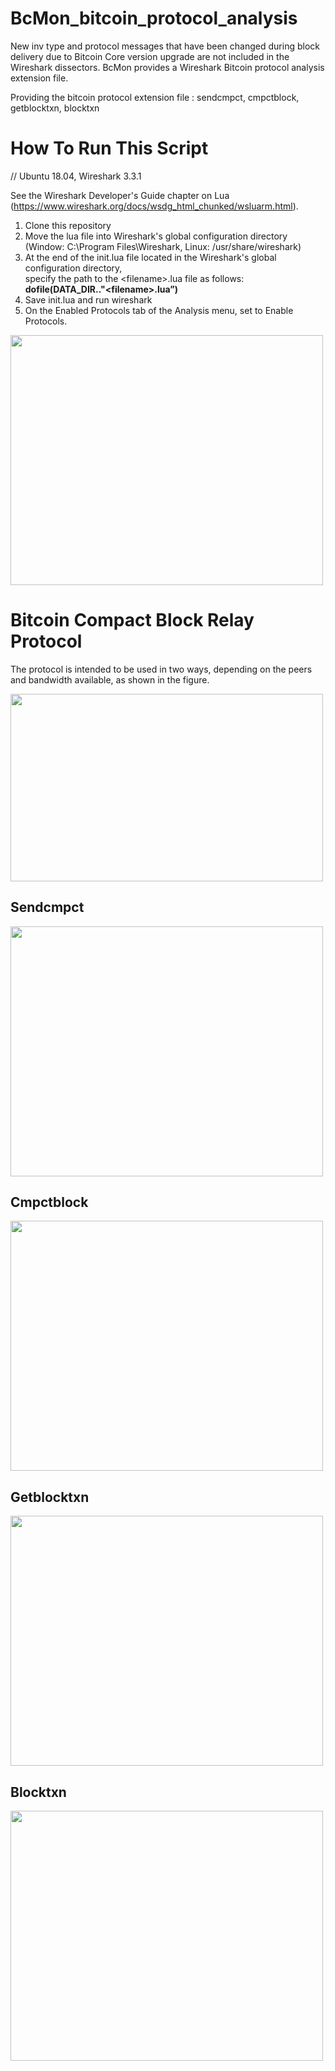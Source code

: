 # BcMon_bitcoin_protocol_analysis
New inv type and protocol messages that have been changed during block delivery due to Bitcoin Core version upgrade are not included in the Wireshark dissectors.
BcMon provides a Wireshark Bitcoin protocol analysis extension file.


Providing the bitcoin protocol extension file
: sendcmpct, cmpctblock, getblocktxn, blocktxn


# How To Run This Script
// Ubuntu 18.04, Wireshark 3.3.1


See the Wireshark Developer's Guide chapter on Lua  
(https://www.wireshark.org/docs/wsdg_html_chunked/wsluarm.html).


1. Clone this repository 
2. Move the lua file into Wireshark's global configuration directory  
   (Window: C:\Program Files\Wireshark, Linux: /usr/share/wireshark)
3. At the end of the init.lua file located in the Wireshark's global configuration directory,  
   specify the path to the \<filename>.lua file as follows: **dofile(DATA_DIR.."\<filename>.lua”)**
4. Save init.lua and run wireshark
5. On the Enabled Protocols tab of the Analysis menu, set to Enable Protocols.  

<img src="https://user-images.githubusercontent.com/57450244/121110786-d31c9b80-c848-11eb-9506-bfc5de5055b5.gif" width="500" height="400"></img>







# Bitcoin Compact Block Relay Protocol

The protocol is intended to be used in two ways, depending on the peers and bandwidth available, as shown in the figure.

<img src="https://user-images.githubusercontent.com/57450244/121130893-ff94df80-c869-11eb-896f-832337cd71a5.jpg" width="500" height="300">



Sendcmpct
---------
<img src="https://user-images.githubusercontent.com/57450244/121138358-91084f80-c872-11eb-9adf-60faad521376.png" width="500" height="400"></img>

Cmpctblock
----------
<img src="https://user-images.githubusercontent.com/57450244/121138365-92397c80-c872-11eb-844b-f2b69815582f.png" width="500" height="400"></img>

Getblocktxn
----------
<img src="https://user-images.githubusercontent.com/57450244/121138367-92d21300-c872-11eb-8efd-f4e1eb5aa24a.png" width="500" height="400"></img>

Blocktxn 
--------
<img src="https://user-images.githubusercontent.com/57450244/121138369-936aa980-c872-11eb-97eb-c34b02e6decb.png" width="500" height="400"></img>
